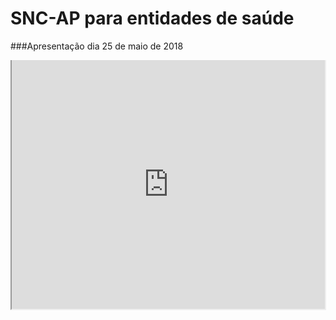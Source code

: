 # SNC-AP para entidades de saúde
###Apresentação dia 25 de maio de 2018

<div style='position: relative; width: 100%; height: 0px; padding-bottom: 79%;'>
<iframe src='https://view.officeapps.live.com/op/embed.aspx?src=https://spmssicc.github.io/pages/pptx/Apresentacao_25_maio.pptx' style='position: absolute; border-top:0; width: 99.5%; height: 100%; margin:0 auto 0 auto; alignment: middle;' title='Apresentação Powerpoint SICC SNC-AP'></iframe>
</div>
